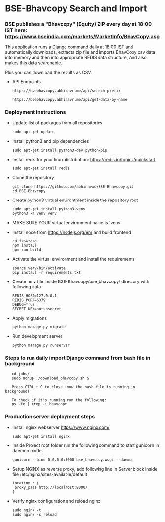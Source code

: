 # BSE-Bhavcopy Search and Import 

### BSE publishes a "Bhavcopy" (Equity) ZIP every day at 18:00 IST here: https://www.bseindia.com/markets/MarketInfo/BhavCopy.asp

This application runs a Django command daily at 18:00 IST and automatically downloads, extracts zip file and imports BhavCopy csv data into memory and then into appropriate REDIS data structure, And also makes this data searchable.

Plus you can download the results as CSV. 

* API Endpoints
	
      https://bsebhavcopy.abhinavr.me/api/search-prefix

      https://bsebhavcopy.abhinavr.me/api/get-data-by-name
      
### Deployment instructions

* Update list of packages from all repositories

      sudo apt-get update
      
* Install python3 and pip dependencies

      sudo apt-get install python3-dev python-pip
      
* Install redis for your linux distribution: https://redis.io/topics/quickstart
    
      sudo apt-get install redis

* Clone the repository    

      git clone https://github.com/abhinavxd/BSE-Bhavcopy.git
      cd BSE-Bhavcopy

* Create python3 virtual environtment inside the repository root
      
      sudo apt-get install python3-venv
      python3 -m venv venv
      
* MAKE SURE YOUR virtual environment name is 'venv' 
    
* Install node from https://nodejs.org/en/ and build frontend 

      cd frontend
      npm install
      npm run build

* Activate the virtual environment and install the requirements
     
      source venv/bin/activate
      pip install -r requirements.txt
      
* Create .env file inside BSE-Bhavcopy/bse_bhavcopy/ directory with following data

      REDIS_HOST=127.0.0.1
      REDIS_PORT=6379
      DEBUG=True
      SECRET_KEY=notsosecret
      
* Apply migrations
      
      python manage.py migrate

 * Run development server
 
       python manage.py runserver
       
### Steps to run daily import Django command from bash file in background
       
       cd jobs/
       sudo nohup ./download_bhavcopy.sh &
       
       Press CTRL + C to close (now the bash file is running in background)
       
       To check if it's running run the following:
       ps -fe | grep -i bhavcopy
 
 ### Production server deployment steps

 * Install nginx webserver https://www.nginx.com/
      
       sudo apt-get install nginx
       
 * Inside Project root folder run the following command to start gunicorn in daemon mode.       
       
       gunicorn --bind 0.0.0.0:8000 bse_bhavcopy.wsgi --daemon
       
 * Setup NGINX as reverse proxy, add following line in Server block inside file /etc/nginx/sites-available/default 
      
       location / {
		proxy_pass http://localhost:8000/ 
       }
       
 * Verify nginx configuration and reload nginx

       sudo nginx -t
       sudo nginx -s reload
 
       
 
